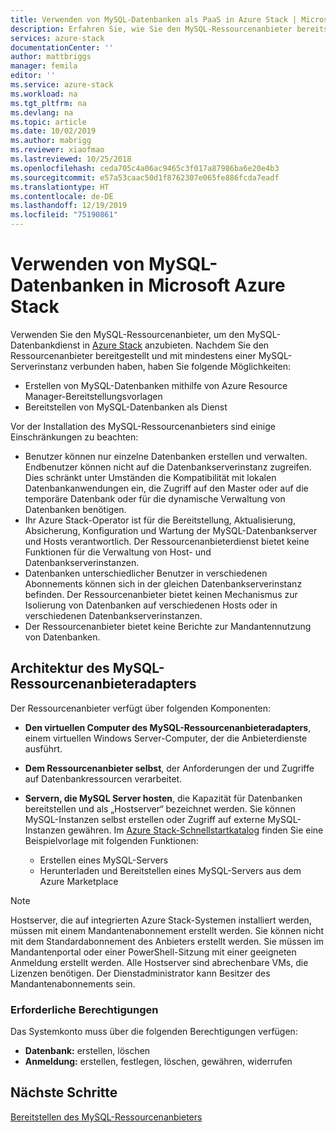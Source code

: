 ```yaml
---
title: Verwenden von MySQL-Datenbanken als PaaS in Azure Stack | Microsoft-Dokumentation
description: Erfahren Sie, wie Sie den MySQL-Ressourcenanbieter bereitstellen und MySQL-Databases as a Service in Azure Stack einrichten.
services: azure-stack
documentationCenter: ''
author: mattbriggs
manager: femila
editor: ''
ms.service: azure-stack
ms.workload: na
ms.tgt_pltfrm: na
ms.devlang: na
ms.topic: article
ms.date: 10/02/2019
ms.author: mabrigg
ms.reviewer: xiaofmao
ms.lastreviewed: 10/25/2018
ms.openlocfilehash: ceda705c4a06ac9465c3f017a87986ba6e20e4b3
ms.sourcegitcommit: e57a53caac50d1f8762307e065fe886fcda7eadf
ms.translationtype: HT
ms.contentlocale: de-DE
ms.lasthandoff: 12/19/2019
ms.locfileid: "75190861"
---
```

# <a name="use-mysql-databases-on-microsoft-azure-stack"></a>Verwenden von MySQL-Datenbanken in Microsoft Azure Stack

Verwenden Sie den MySQL-Ressourcenanbieter, um den MySQL-Datenbankdienst in [Azure Stack](azure-stack-overview.md) anzubieten. Nachdem Sie den Ressourcenanbieter bereitgestellt und mit mindestens einer MySQL-Serverinstanz verbunden haben, haben Sie folgende Möglichkeiten:

* Erstellen von MySQL-Datenbanken mithilfe von Azure Resource Manager-Bereitstellungsvorlagen
* Bereitstellen von MySQL-Datenbanken als Dienst  

Vor der Installation des MySQL-Ressourcenanbieters sind einige Einschränkungen zu beachten:

- Benutzer können nur einzelne Datenbanken erstellen und verwalten. Endbenutzer können nicht auf die Datenbankserverinstanz zugreifen. Dies schränkt unter Umständen die Kompatibilität mit lokalen Datenbankanwendungen ein, die Zugriff auf den Master oder auf die temporäre Datenbank oder für die dynamische Verwaltung von Datenbanken benötigen.
- Ihr Azure Stack-Operator ist für die Bereitstellung, Aktualisierung, Absicherung, Konfiguration und Wartung der MySQL-Datenbankserver und Hosts verantwortlich. Der Ressourcenanbieterdienst bietet keine Funktionen für die Verwaltung von Host- und Datenbankserverinstanzen. 
- Datenbanken unterschiedlicher Benutzer in verschiedenen Abonnements können sich in der gleichen Datenbankserverinstanz befinden. Der Ressourcenanbieter bietet keinen Mechanismus zur Isolierung von Datenbanken auf verschiedenen Hosts oder in verschiedenen Datenbankserverinstanzen.
- Der Ressourcenanbieter bietet keine Berichte zur Mandantennutzung von Datenbanken.

## <a name="mysql-resource-provider-adapter-architecture"></a>Architektur des MySQL-Ressourcenanbieteradapters

Der Ressourcenanbieter verfügt über folgenden Komponenten:

* **Den virtuellen Computer des MySQL-Ressourcenanbieteradapters**, einem virtuellen Windows Server-Computer, der die Anbieterdienste ausführt.
* **Dem Ressourcenanbieter selbst**, der Anforderungen der und Zugriffe auf Datenbankressourcen verarbeitet.
* **Servern, die MySQL Server hosten**, die Kapazität für Datenbanken bereitstellen und als „Hostserver“ bezeichnet werden. Sie können MySQL-Instanzen selbst erstellen oder Zugriff auf externe MySQL-Instanzen gewähren. Im [Azure Stack-Schnellstartkatalog](https://github.com/Azure/AzureStack-QuickStart-Templates/tree/master/mysql-standalone-server-windows) finden Sie eine Beispielvorlage mit folgenden Funktionen:

  * Erstellen eines MySQL-Servers
  * Herunterladen und Bereitstellen eines MySQL-Servers aus dem Azure Marketplace

> [!NOTE]
> Hostserver, die auf integrierten Azure Stack-Systemen installiert werden, müssen mit einem Mandantenabonnement erstellt werden. Sie können nicht mit dem Standardabonnement des Anbieters erstellt werden. Sie müssen im Mandantenportal oder einer PowerShell-Sitzung mit einer geeigneten Anmeldung erstellt werden. Alle Hostserver sind abrechenbare VMs, die Lizenzen benötigen. Der Dienstadministrator kann Besitzer des Mandantenabonnements sein.

### <a name="required-privileges"></a>Erforderliche Berechtigungen

Das Systemkonto muss über die folgenden Berechtigungen verfügen:

* **Datenbank:** erstellen, löschen
* **Anmeldung:** erstellen, festlegen, löschen, gewähren, widerrufen  

## <a name="next-steps"></a>Nächste Schritte

[Bereitstellen des MySQL-Ressourcenanbieters](azure-stack-mysql-resource-provider-deploy.md)

